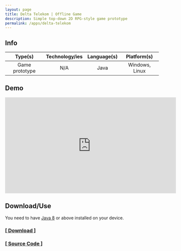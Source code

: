 ```yaml
---
layout: page
title: Delta Telekom | Offline Game
description: Simple top-down 2D RPG-style game prototype
permalink: /apps/delta-telekom
---
```


## Info

| Type(s) | Technology/ies | Language(s) | Platform(s) |
|:---:|:---:|:---:|:---:|
| Game prototype | N/A | Java | Windows, Linux |

## Demo

<iframe width="560" height="315" src="https://www.youtube.com/embed/VYJ3pLXcI8s?si=srlaO7zdZRe2UN6S" title="YouTube video player" frameborder="0" allow="accelerometer; autoplay; clipboard-write; encrypted-media; gyroscope; picture-in-picture; web-share" referrerpolicy="strict-origin-when-cross-origin" allowfullscreen></iframe>

## Download/Use
You need to have [Java 8](https://www.java.com/en/) or above installed on your device.

### [[ Download ]](https://github.com/diztil/delta-telekom/releases/tag/v0.1.4)

### [[ Source Code ]](https://github.com/diztil/delta-telekom)

